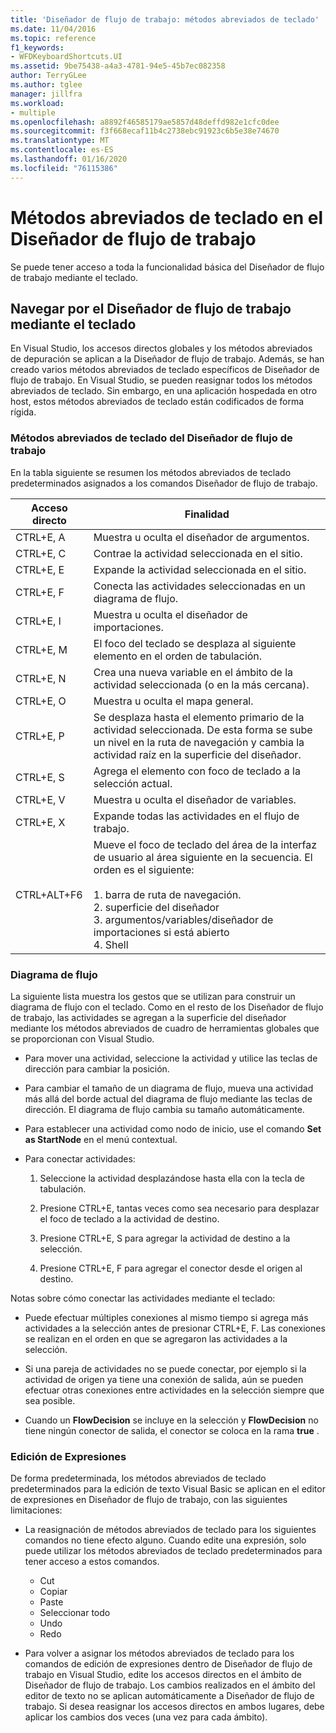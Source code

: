 ```yaml
---
title: 'Diseñador de flujo de trabajo: métodos abreviados de teclado'
ms.date: 11/04/2016
ms.topic: reference
f1_keywords:
- WFDKeyboardShortcuts.UI
ms.assetid: 9be75438-a4a3-4781-94e5-45b7ec082358
author: TerryGLee
ms.author: tglee
manager: jillfra
ms.workload:
- multiple
ms.openlocfilehash: a8892f46585179ae5857d48deffd982e1cfc0dee
ms.sourcegitcommit: f3f668ecaf11b4c2738ebc91923c6b5e38e74670
ms.translationtype: MT
ms.contentlocale: es-ES
ms.lasthandoff: 01/16/2020
ms.locfileid: "76115386"
---
```

# <a name="keyboard-shortcuts-in-the-workflow-designer"></a>Métodos abreviados de teclado en el Diseñador de flujo de trabajo

Se puede tener acceso a toda la funcionalidad básica del Diseñador de flujo de trabajo mediante el teclado.

## <a name="navigating-the-workflow-designer-using-the-keyboard"></a>Navegar por el Diseñador de flujo de trabajo mediante el teclado

En Visual Studio, los accesos directos globales y los métodos abreviados de depuración se aplican a la Diseñador de flujo de trabajo. Además, se han creado varios métodos abreviados de teclado específicos de Diseñador de flujo de trabajo. En Visual Studio, se pueden reasignar todos los métodos abreviados de teclado. Sin embargo, en una aplicación hospedada en otro host, estos métodos abreviados de teclado están codificados de forma rígida.

### <a name="workflow-designer-keyboard-shortcuts"></a>Métodos abreviados de teclado del Diseñador de flujo de trabajo

En la tabla siguiente se resumen los métodos abreviados de teclado predeterminados asignados a los comandos Diseñador de flujo de trabajo.

|Acceso directo|Finalidad|
|-|-------------|
|CTRL+E, A|Muestra u oculta el diseñador de argumentos.|
|CTRL+E, C|Contrae la actividad seleccionada en el sitio.|
|CTRL+E, E|Expande la actividad seleccionada en el sitio.|
|CTRL+E, F|Conecta las actividades seleccionadas en un diagrama de flujo.|
|CTRL+E, I|Muestra u oculta el diseñador de importaciones.|
|CTRL+E, M|El foco del teclado se desplaza al siguiente elemento en el orden de tabulación.|
|CTRL+E, N|Crea una nueva variable en el ámbito de la actividad seleccionada (o en la más cercana).|
|CTRL+E, O|Muestra u oculta el mapa general.|
|CTRL+E, P|Se desplaza hasta el elemento primario de la actividad seleccionada. De esta forma se sube un nivel en la ruta de navegación y cambia la actividad raíz en la superficie del diseñador.|
|CTRL+E, S|Agrega el elemento con foco de teclado a la selección actual.|
|CTRL+E, V|Muestra u oculta el diseñador de variables.|
|CTRL+E, X|Expande todas las actividades en el flujo de trabajo.|
|CTRL+ALT+F6|Mueve el foco de teclado del área de la interfaz de usuario al área siguiente en la secuencia. El orden es el siguiente:<br /><br /> 1. barra de ruta de navegación.<br />2. superficie del diseñador<br />3. argumentos/variables/diseñador de importaciones si está abierto<br />4. Shell|

### <a name="flowchart"></a>Diagrama de flujo

La siguiente lista muestra los gestos que se utilizan para construir un diagrama de flujo con el teclado. Como en el resto de los Diseñador de flujo de trabajo, las actividades se agregan a la superficie del diseñador mediante los métodos abreviados de cuadro de herramientas globales que se proporcionan con Visual Studio.

- Para mover una actividad, seleccione la actividad y utilice las teclas de dirección para cambiar la posición.

- Para cambiar el tamaño de un diagrama de flujo, mueva una actividad más allá del borde actual del diagrama de flujo mediante las teclas de dirección. El diagrama de flujo cambia su tamaño automáticamente.

- Para establecer una actividad como nodo de inicio, use el comando **Set as StartNode** en el menú contextual.

- Para conectar actividades:

    1. Seleccione la actividad desplazándose hasta ella con la tecla de tabulación.

    2. Presione CTRL+E, tantas veces como sea necesario para desplazar el foco de teclado a la actividad de destino.

    3. Presione CTRL+E, S para agregar la actividad de destino a la selección.

    4. Presione CTRL+E, F para agregar el conector desde el origen al destino.

Notas sobre cómo conectar las actividades mediante el teclado:

- Puede efectuar múltiples conexiones al mismo tiempo si agrega más actividades a la selección antes de presionar CTRL+E, F. Las conexiones se realizan en el orden en que se agregaron las actividades a la selección.

- Si una pareja de actividades no se puede conectar, por ejemplo si la actividad de origen ya tiene una conexión de salida, aún se pueden efectuar otras conexiones entre actividades en la selección siempre que sea posible.

- Cuando un **FlowDecision** se incluye en la selección y **FlowDecision** no tiene ningún conector de salida, el conector se coloca en la rama **true** .

### <a name="expression-editing"></a>Edición de Expresiones

De forma predeterminada, los métodos abreviados de teclado predeterminados para la edición de texto Visual Basic se aplican en el editor de expresiones en Diseñador de flujo de trabajo, con las siguientes limitaciones:

- La reasignación de métodos abreviados de teclado para los siguientes comandos no tiene efecto alguno. Cuando edite una expresión, solo puede utilizar los métodos abreviados de teclado predeterminados para tener acceso a estos comandos.

  - Cut
  - Copiar
  - Paste
  - Seleccionar todo
  - Undo
  - Redo

- Para volver a asignar los métodos abreviados de teclado para los comandos de edición de expresiones dentro de Diseñador de flujo de trabajo en Visual Studio, edite los accesos directos en el ámbito de Diseñador de flujo de trabajo. Los cambios realizados en el ámbito del editor de texto no se aplican automáticamente a Diseñador de flujo de trabajo. Si desea reasignar los accesos directos en ambos lugares, debe aplicar los cambios dos veces (una vez para cada ámbito).
